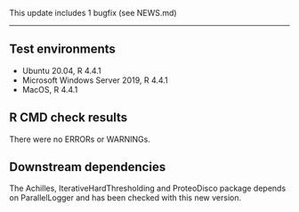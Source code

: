 This update includes 1 bugfix (see NEWS.md)

---

## Test environments
* Ubuntu 20.04, R 4.4.1
* Microsoft Windows Server 2019, R 4.4.1
* MacOS, R 4.4.1

## R CMD check results

There were no ERRORs or WARNINGs. 

## Downstream dependencies

The	Achilles, IterativeHardThresholding and ProteoDisco package depends on ParallelLogger and has been checked with this new version.